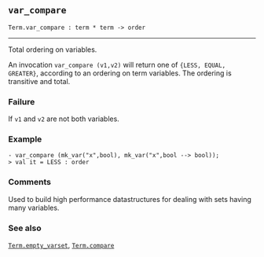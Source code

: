 ## `var_compare`

``` hol4
Term.var_compare : term * term -> order
```

------------------------------------------------------------------------

Total ordering on variables.

An invocation `var_compare (v1,v2)` will return one of
`{LESS, EQUAL, GREATER}`, according to an ordering on term variables.
The ordering is transitive and total.

### Failure

If `v1` and `v2` are not both variables.

### Example

``` hol4
- var_compare (mk_var("x",bool), mk_var("x",bool --> bool));
> val it = LESS : order
```

### Comments

Used to build high performance datastructures for dealing with sets
having many variables.

### See also

[`Term.empty_varset`](#Term.empty_varset),
[`Term.compare`](#Term.compare)
